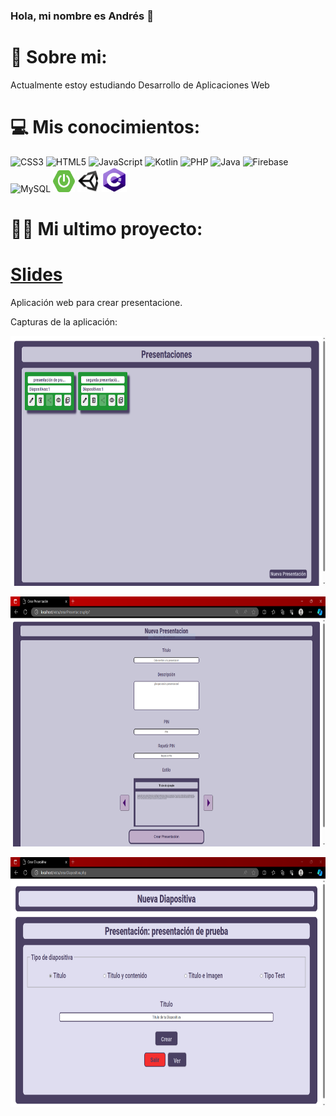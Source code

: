### Hola, mi nombre es Andrés 👋

# 💫 Sobre mi:
Actualmente estoy estudiando Desarrollo de Aplicaciones Web


# 💻 Mis conocimientos:
![CSS3](https://img.shields.io/badge/css3-%231572B6.svg?style=for-the-badge&logo=css3&logoColor=white) ![HTML5](https://img.shields.io/badge/html5-%23E34F26.svg?style=for-the-badge&logo=html5&logoColor=white) ![JavaScript](https://img.shields.io/badge/javascript-%23323330.svg?style=for-the-badge&logo=javascript&logoColor=%23F7DF1E) ![Kotlin](https://img.shields.io/badge/kotlin-%230095D5.svg?style=for-the-badge&logo=kotlin&logoColor=white) ![PHP](https://img.shields.io/badge/php-%23777BB4.svg?style=for-the-badge&logo=php&logoColor=white) ![Java](https://img.shields.io/badge/java-%23ED8B00.svg?style=for-the-badge&logo=java&logoColor=white) ![Firebase](https://img.shields.io/badge/firebase-%23039BE5.svg?style=for-the-badge&logo=firebase) ![MySQL](https://img.shields.io/badge/mysql-%2300f.svg?style=for-the-badge&logo=mysql&logoColor=white) 
 <img src="https://github.com/andresrojasalzate/andresrojasalzate/blob/main/spring-boot-logo.png" width="35" height="35">
 <img src="https://github.com/andresrojasalzate/andresrojasalzate/blob/main/unity.png" width="35" height="35">
 <img src="https://github.com/andresrojasalzate/andresrojasalzate/blob/main/c%23.png" width="40" height="40">
# 👨‍💻 Mi ultimo proyecto:
# [Slides](https://github.com/andresrojasalzate/Slides)

Aplicación web para crear presentacione.


 
 Capturas de la aplicación:
 <p>
 <img src="https://github.com/andresrojasalzate/andresrojasalzate/blob/main/pantallas/home.PNG" width="600" height="400">
 </p>
 <p>
 <img src="https://github.com/andresrojasalzate/andresrojasalzate/blob/main/pantallas/crear-presentacion.PNG" width="600" height="400">
 </p>
 <p>
 <img src="https://github.com/andresrojasalzate/andresrojasalzate/blob/main/pantallas/diapositiva-titulo.PNG" width="600" height="400">
 </p>


